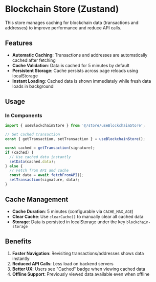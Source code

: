 # Blockchain Store (Zustand)

This store manages caching for blockchain data (transactions and addresses) to improve performance and reduce API calls.

## Features

- **Automatic Caching**: Transactions and addresses are automatically cached after fetching
- **Cache Validation**: Data is cached for 5 minutes by default
- **Persistent Storage**: Cache persists across page reloads using localStorage
- **Instant Loading**: Cached data is shown immediately while fresh data loads in background

## Usage

### In Components

```typescript
import { useBlockchainStore } from '@/store/useBlockchainStore';

// Get cached transaction
const { getTransaction, setTransaction } = useBlockchainStore();

const cached = getTransaction(signature);
if (cached) {
  // Use cached data instantly
  setData(cached.data);
} else {
  // Fetch from API and cache
  const data = await fetchFromAPI();
  setTransaction(signature, data);
}
```

## Cache Management

- **Cache Duration**: 5 minutes (configurable via `CACHE_MAX_AGE`)
- **Clear Cache**: Use `clearCache()` to manually clear all cached data
- **Storage**: Data is persisted in localStorage under the key `blockchain-storage`

## Benefits

1. **Faster Navigation**: Revisiting transactions/addresses shows data instantly
2. **Reduced API Calls**: Less load on backend servers
3. **Better UX**: Users see "Cached" badge when viewing cached data
4. **Offline Support**: Previously viewed data available even when offline
